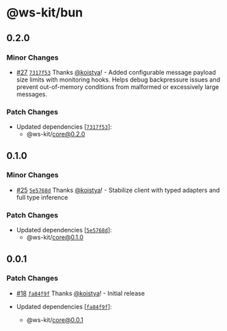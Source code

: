 # @ws-kit/bun

## 0.2.0

### Minor Changes

- [#27](https://github.com/kriasoft/ws-kit/pull/27) [`7317f53`](https://github.com/kriasoft/ws-kit/commit/7317f5381cc2b03fe42bff32e9aad24da0db3f36) Thanks [@koistya](https://github.com/koistya)! - Added configurable message payload size limits with monitoring hooks. Helps debug backpressure issues and prevent out-of-memory conditions from malformed or excessively large messages.

### Patch Changes

- Updated dependencies [[`7317f53`](https://github.com/kriasoft/ws-kit/commit/7317f5381cc2b03fe42bff32e9aad24da0db3f36)]:
  - @ws-kit/core@0.2.0

## 0.1.0

### Minor Changes

- [#25](https://github.com/kriasoft/ws-kit/pull/25) [`5e5768d`](https://github.com/kriasoft/ws-kit/commit/5e5768dbe734924c1dd02a1d8fae4df7a7d98d8f) Thanks [@koistya](https://github.com/koistya)! - Stabilize client with typed adapters and full type inference

### Patch Changes

- Updated dependencies [[`5e5768d`](https://github.com/kriasoft/ws-kit/commit/5e5768dbe734924c1dd02a1d8fae4df7a7d98d8f)]:
  - @ws-kit/core@0.1.0

## 0.0.1

### Patch Changes

- [#18](https://github.com/kriasoft/ws-kit/pull/18) [`fa84f9f`](https://github.com/kriasoft/ws-kit/commit/fa84f9fe5c1f05fbd3f2dd6ee303023bade86642) Thanks [@koistya](https://github.com/koistya)! - Initial release

- Updated dependencies [[`fa84f9f`](https://github.com/kriasoft/ws-kit/commit/fa84f9fe5c1f05fbd3f2dd6ee303023bade86642)]:
  - @ws-kit/core@0.0.1
